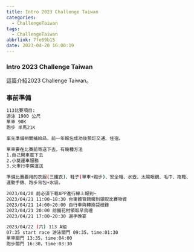```yaml
---
title: Intro 2023 Challenge Taiwan
categories:
  - ChallengeTaiwan
tags:
  - ChallengeTaiwan
abbrlink: 7fe69b15
date: 2023-04-20 16:00:19
---
```

### Intro 2023 Challenge Taiwan
<!--more-->
這篇介紹2023 Challenge Taiwan。

### 事前準備
```sh
113比賽項目:
游泳 1900 公尺
單車 90K
跑步 半馬21K

事先準備相關補給品，前一年報名成功後預訂交通、住宿。

單車要在比賽前寄送下去，有幾種方法
1.自己開車載下去
2.小莫運車服務
3.火車行李房運送

準備比賽要用的衣服(三鐵衣)、鞋子(單車+跑步)、安全帽、水壺、太陽眼鏡、毛巾、拖鞋、
運動手錶、跑步背包+水袋。

2023/04/20 前必須下載APP進行線上報到~
2023/04/21 11:00~18:30 台東體育館報到領取比賽物資
2023/04/21 14:00~20:00 自行車與轉換袋檢錄
2023/04/21 20:00 前鐵花村領取早鳥禮
2023/04/21 17:00~20:30 選手晚宴

2023/04/22 (六) 113 A組
07:35 start race 游泳關門 09:35，time:01:30
單車關門 13:35，time:04:00
跑步關門 16:30，time:03:30
```